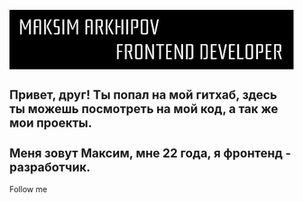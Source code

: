 ![Header](https://github.com/daywalker0/daywalker0/blob/main/assets/top.png)

## Привет, друг! Ты попал на мой гитхаб, здесь ты можешь посмотреть на мой код, а так же мои проекты.
## Меня зовут Максим, мне 22 года, я фронтенд - разработчик.



Follow me